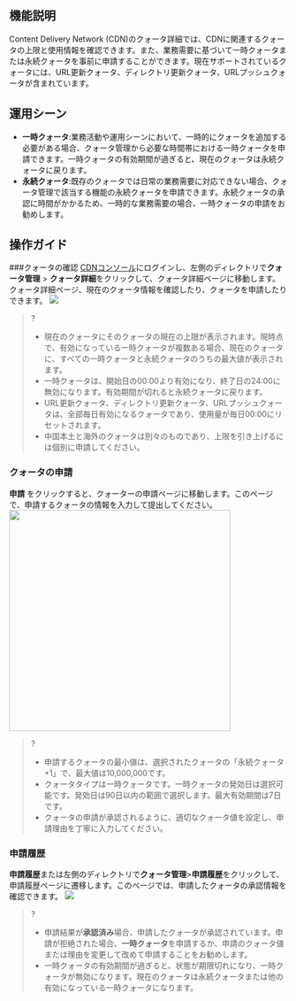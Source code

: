 

## 機能説明

Content Delivery Network (CDN)のクォータ詳細では、CDNに関連するクォータの上限と使用情報を確認できます。また、業務需要に基づいて一時クォータまたは永続クォータを事前に申請することができます。現在サポートされているクォータには、URL更新クォータ、ディレクトリ更新クォータ、URLプッシュクォータが含まれています。


## 運用シーン

- **一時クォータ**:業務活動や運用シーンにおいて、一時的にクォータを追加する必要がある場合、クォータ管理から必要な時間帯における一時クォータを申請できます。一時クォータの有効期間が過ぎると、現在のクォータは永続クォータに戻ります。
- **永続クォータ**:既存のクォータでは日常の業務需要に対応できない場合、クォータ管理で該当する機能の永続クォータを申請できます。永続クォータの承認に時間がかかるため、一時的な業務需要の場合、一時クォータの申請をお勧めします。


## 操作ガイド

###クォータの確認
[CDNコンソール](https://console.cloud.tencent.com/cdn)にログインし、左側のディレクトリで**クォータ管理** > **クォータ詳細**をクリックして、クォータ詳細ページに移動します。クォータ詳細ページ、現在のクォータ情報を確認したり、クォータを申請したりできます。
![](https://qcloudimg.tencent-cloud.cn/raw/639ffc2ab525c8d0e2d182308083c284.png)

>?
>- 現在のクォータにそのクォータの現在の上限が表示されます。現時点で、有効になっている一時クォータが複数ある場合、現在のクォータに、すべての一時クォータと永続クォータのうちの最大値が表示されます。
>- 一時クォータは、開始日の00:00より有効になり、終了日の24:00に無効になります。有効期間が切れると永続クォータに戻ります。
>- URL更新クォータ、ディレクトリ更新クォータ、URLプッシュクォータは、全部毎日有効になるクォータであり、使用量が毎日00:00にリセットされます。
>- 中国本土と海外のクォータは別々のものであり、上限を引き上げるには個別に申請してください。


### クォータの申請
**申請** をクリックすると、クォーターの申請ページに移動します。このページで、申請するクォータの情報を入力して提出してください。
<img src="https://qcloudimg.tencent-cloud.cn/raw/98b184df936427d244b938598e48e58d.png" width="400px">


>?
>- 申請するクォータの最小値は、選択されたクォータの「永続クォータ+1」で、最大値は10,000,000です。
>- クォータタイプは一時クォータです。一時クォータの発効日は選択可能です。発効日は90日以内の範囲で選択します。最大有効期間は7日です。
>- クォータの申請が承認されるように、適切なクォータ値を設定し、申請理由を丁寧に入力してください。


### 申請履歴
**申請履歴**または左側のディレクトリで**クォータ管理**>**申請履歴**をクリックして、申請履歴ページに遷移します。このページでは、申請したクォータの承認情報を確認できます。
![](https://qcloudimg.tencent-cloud.cn/raw/89b536711e0e7c0c9b12230c709e9e97.png)
>?
>- 申請結果が**承認済み**場合、申請したクォータが承認されています。申請が拒絶された場合、**一時クォータ**を申請するか、申請のクォータ値または理由を変更して改めて申請することをお勧めします。
>- 一時クォータの有効期間が過ぎると、状態が期限切れになり、一時クォータが無効になります。現在のクォータは永続クォータまたは他の有効になっている一時クォータになります。
